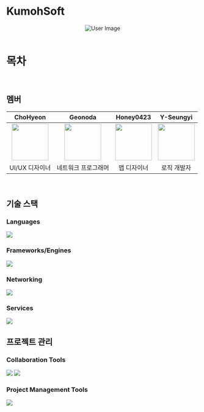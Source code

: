 # KumohSoft
<div style="text-align:center;">
  <img src="https://avatars.githubusercontent.com/u/184331450?s=200&v=4" alt="User Image">
</div>
<br>

# 목차
<br>

## 멤버
| ChoHyeon | Geonoda | Honey0423 | Y-Seungyi |
|:-------------:|:---------:|:-----:|:---------:|
| <img src="https://github.com/user-attachments/assets/6d9490dd-15b1-40e4-8f4b-5db323aaad2d" width="96" height="96"> | <img src="https://avatars.githubusercontent.com/u/113406097?s=96&v=4" width="96" height="96"> | <img src="https://avatars.githubusercontent.com/u/112930703?s=96&v=4" width="96" height="96"> | <img src="https://avatars.githubusercontent.com/u/99523154?s=96&v=4" width="96" height="96"> |
| UI/UX 디자이너 | 네트워크 프로그래머 | 맵 디자이너 | 로직 개발자 |
<br>

## 기술 스택
### Languages
<img src="https://img.shields.io/badge/C%23-239120?style=flat-square&logo=CSharp&logoColor=FFFFFF" />

### Frameworks/Engines
<img src="https://img.shields.io/badge/unity-000000?style=flat-square&logo=unity&logoColor=FFFFFF"/>

### Networking
<img src="https://img.shields.io/badge/photon-004480?style=flat-square&logo=photon&logoColor=FFFFFF"/>

### Services
<img src="https://img.shields.io/badge/firebase-DD2C00?style=flat-square&logo=firebase&logoColor=FFFFFF"/>

<br>

## 프로젝트 관리
### Collaboration Tools
<img src="https://img.shields.io/badge/notion-000000?style=flat-square&logo=notion&logoColor=FFFFFF"/> <img src="https://img.shields.io/badge/googlesheets-34A853?style=flat-square&logo=googlesheets&logoColor=FFFFFF"/>

### Project Management Tools
<img src="https://img.shields.io/badge/github-181717?style=flat-square&logo=github&logoColor=FFFFFF"/>
<br>

